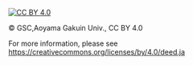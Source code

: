 [![CC BY 4.0](http://mirrors.creativecommons.org/presskit/buttons/88x31/png/by.png)](https://creativecommons.org/licenses/by/4.0/deed.ja)

© GSC,Aoyama Gakuin Univ., CC BY 4.0

For more information, please see
<https://creativecommons.org/licenses/by/4.0/deed.ja>
